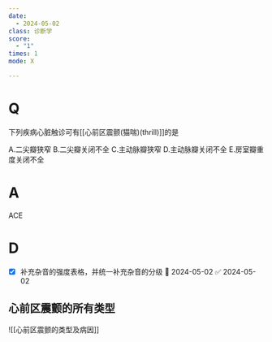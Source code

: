 ```yaml
---
date:
  - 2024-05-02
class: 诊断学
score:
  - "1"
times: 1
mode: X

---
```



# Q
下列疾病心脏触诊可有[[心前区震颤(猫喘)(thrill)]]的是

A.二尖瓣狭窄
B.二尖瓣关闭不全
C.主动脉瓣狭窄
D.主动脉瓣关闭不全
E.房室瓣重度关闭不全

# A

ACE



# D

- [x] 补充杂音的强度表格，并统一补充杂音的分级 📅 2024-05-02 ✅ 2024-05-02

心前区震颤的所有类型
--
![[心前区震颤的类型及病因]]